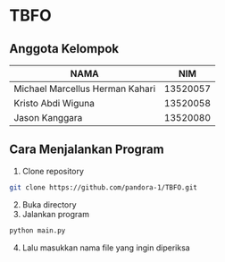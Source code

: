 # TBFO

## Anggota Kelompok
NAMA | NIM
-- | --
Michael Marcellus Herman Kahari | 13520057
Kristo Abdi Wiguna | 13520058
Jason Kanggara | 13520080

## Cara Menjalankan Program
1. Clone repository
```sh
git clone https://github.com/pandora-1/TBFO.git
```
2. Buka directory
3. Jalankan program
```sh
python main.py
```
4. Lalu masukkan nama file yang ingin diperiksa

